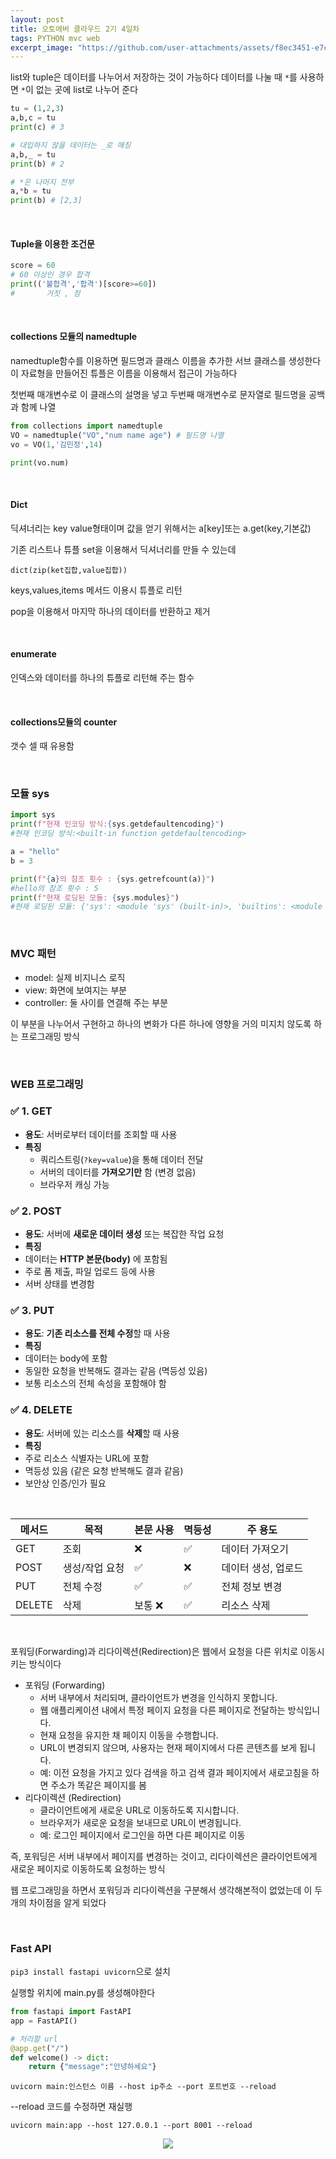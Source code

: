 ```yaml
---
layout: post
title: 오토에버 클라우드 2기 4일차
tags: PYTHON mvc web
excerpt_image: "https://github.com/user-attachments/assets/f8ec3451-e7ca-4556-9817-a95a263a737a"
---
```


list와 tuple은 데이터를 나누어서 저장하는 것이 가능하다 데이터를 나눌 때 `*`를 사용하면 `*`이 없는 곳에 list로 나누어 준다

``` py
tu = (1,2,3)
a,b,c = tu
print(c) # 3

# 대입하지 않을 데이터는 _로 매칭
a,b,_ = tu
print(b) # 2

# *은 나머지 전부
a,*b = tu
print(b) # [2,3]
```

&nbsp;

#### Tuple을 이용한 조건문

``` py
score = 60
# 60 이상인 경우 합격
print(('불합격','합격')[score>=60])
#       거짓 , 참
```

&nbsp;

#### collections 모듈의  namedtuple

namedtuple함수를 이용하면 필드명과 클래스 이름을 추가한 서브 클래스를 생성한다 이 자료형을 만들어진 튜플은 이름을 이용해서 접근이 가능하다

첫번째 매개변수로 이 클래스의 설명을 넣고 두번째 매개변수로 문자열로 필드명을 공백과 함께 나열

``` py
from collections import namedtuple
VO = namedtuple("VO","num name age") # 필드명 나열
vo = VO(1,'김민정',14)

print(vo.num)
```

&nbsp;

#### Dict

딕셔너리는 key value형태이며 값을 얻기 위해서는 a[key]또는 a.get(key,기본값)

기존 리스트나 튜플 set을 이용해서 딕셔너리를 만들 수 있는데

`dict(zip(ket집합,value집합))`

keys,values,items 메서드 이용시 튜플로 리턴

pop을 이용해서 마지막 하나의 데이터를 반환하고 제거

&nbsp;

#### enumerate

인덱스와 데이터를 하나의 튜플로 리턴해 주는 함수

&nbsp;

#### collections모듈의 counter

갯수 셀 때 유용함

&nbsp;

### 모듈 sys

``` py
import sys
print(f"현재 인코딩 방식:{sys.getdefaultencoding}")
#현재 인코딩 방식:<built-in function getdefaultencoding>

a = "hello"
b = 3

print(f"{a}의 참조 횟수 : {sys.getrefcount(a)}")
#hello의 참조 횟수 : 5
print(f"현재 로딩된 모듈: {sys.modules}")
#현재 로딩된 모듈: {'sys': <module 'sys' (built-in)>, 'builtins': <module 'builtins' (built-in)>, '_frozen_importlib': <module '_frozen_importlib' (frozen)>, '_imp': <module '_imp' (built-in)>, '_thread': <module '_thread' (built-in)>, '_warnings': <module '_warnings' (built-in)>, '_weakref': <module '_weakref' (built-in)>, '_io': <module '_io' (built-in)>, 'marshal': <module 'marshal' (built-in)>, 'posix': <module 'posix' (built-in)><... 중략 ...>}
```

&nbsp;

### MVC 패턴

* model: 실제 비지니스 로직
* view: 화면에 보여지는 부분
* controller: 둘 사이를 연결해 주는 부분

이 부분을 나누어서 구현하고 하나의 변화가 다른 하나에 영향을 거의 미지치 않도록 하는 프로그래밍 방식

&nbsp;

### WEB 프로그래밍

### ✅ 1. GET

- **용도**: 서버로부터 데이터를 조회할 때 사용
- **특징**
  - 쿼리스트링(`?key=value`)을 통해 데이터 전달
  - 서버의 데이터를 **가져오기만** 함 (변경 없음)
  - 브라우저 캐싱 가능

### ✅ 2. POST

- **용도**: 서버에 **새로운 데이터 생성** 또는 복잡한 작업 요청
- **특징**
- 데이터는 **HTTP 본문(body)** 에 포함됨
- 주로 폼 제출, 파일 업로드 등에 사용
- 서버 상태를 변경함

### ✅ 3. PUT

- **용도**: **기존 리소스를 전체 수정**할 때 사용
- **특징**
- 데이터는 body에 포함
- 동일한 요청을 반복해도 결과는 같음 (멱등성 있음)
- 보통 리소스의 전체 속성을 포함해야 함

### ✅ 4. DELETE

- **용도**: 서버에 있는 리소스를 **삭제**할 때 사용
- **특징**
- 주로 리소스 식별자는 URL에 포함
- 멱등성 있음 (같은 요청 반복해도 결과 같음)
- 보안상 인증/인가 필요

&nbsp;

| 메서드 | 목적           | 본문 사용 | 멱등성 | 주 용도             |
| ------ | -------------- | --------- | ------ | ------------------- |
| GET    | 조회           | ❌         | ✅      | 데이터 가져오기     |
| POST   | 생성/작업 요청 | ✅         | ❌      | 데이터 생성, 업로드 |
| PUT    | 전체 수정      | ✅         | ✅      | 전체 정보 변경      |
| DELETE | 삭제           | 보통 ❌    | ✅      | 리소스 삭제         |

&nbsp;

포워딩(Forwarding)과 리다이렉션(Redirection)은 웹에서 요청을 다른 위치로 이동시키는 방식이다
- 포워딩 (Forwarding)
  - 서버 내부에서 처리되며, 클라이언트가 변경을 인식하지 못합니다.
  - 웹 애플리케이션 내에서 특정 페이지 요청을 다른 페이지로 전달하는 방식입니다.
  - 현재 요청을 유지한 채 페이지 이동을 수행합니다.
  - URL이 변경되지 않으며, 사용자는 현재 페이지에서 다른 콘텐츠를 보게 됩니다.
  - 예: 이전 요청을 가지고 있다 검색을 하고 검색 결과 페이지에서 새로고침을 하면 주소가 똑같은 페이지를 봄
- 리다이렉션 (Redirection)
  - 클라이언트에게 새로운 URL로 이동하도록 지시합니다.
  - 브라우저가 새로운 요청을 보내므로 URL이 변경됩니다.
  - 예: 로그인 페이지에서 로그인을 하면 다른 페이지로 이동

즉, 포워딩은 서버 내부에서 페이지를 변경하는 것이고, 리다이렉션은 클라이언트에게 새로운 페이지로 이동하도록 요청하는 방식

웹 프로그래밍을 하면서 포워딩과 리다이렉션을 구분해서 생각해본적이 없었는데 이 두개의 차이점을 알게 되었다

&nbsp;

### Fast API

`pip3 install fastapi uvicorn`으로 설치

실행할 위치에 main.py를 생성해야한다

``` py
from fastapi import FastAPI
app = FastAPI()

# 처리할 url
@app.get("/")
def welcome() -> dict:
    return {"message":"안녕하세요"}
```

`uvicorn main:인스턴스 이름 --host ip주소 --port 포트번호 --reload`

--reload 코드를 수정하면 재실행

`uvicorn main:app --host 127.0.0.1 --port 8001 --reload`

<center>
<img src="https://github.com/user-attachments/assets/f8ec3451-e7ca-4556-9817-a95a263a737a" style="zoom:0%;">
</center>



&nbsp;

